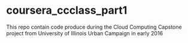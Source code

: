 # coursera_ccclass_part1
This repo contain code produce during the Cloud Computing Capstone project from University of Illinois Urban Campaign in early 2016
